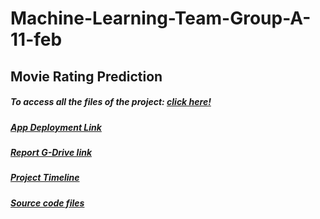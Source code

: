 # Machine-Learning-Team-Group-A-11-feb

## Movie Rating Prediction

##### To access all the files of the project: [click here!](https://github.com/anjalikaushik20/Machine-Learning-Team-Group-A-11-feb/tree/master)
##### [App Deployment Link](https://group-a-movierating.herokuapp.com/)
##### [Report G-Drive link](https://drive.google.com/file/d/1X9EIM0EwJc-nGZcp8BuPWG90DFogUM-s/view?usp=sharing)
##### [Project Timeline](https://docs.google.com/document/d/1Z4HX91Y8X-oybdnCkAl9W1lMNOCTaKuBjbW0CyX3WFE/edit?usp=sharing)
##### [Source code files](https://drive.google.com/drive/folders/1KXJQotb8PM5j6-2NMGlUv6k2HvqkFWle?usp=sharing)
